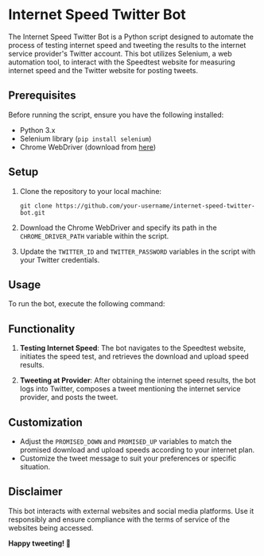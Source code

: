 # Internet Speed Twitter Bot

The Internet Speed Twitter Bot is a Python script designed to automate the process of testing internet speed and tweeting the results to the internet service provider's Twitter account. This bot utilizes Selenium, a web automation tool, to interact with the Speedtest website for measuring internet speed and the Twitter website for posting tweets.

## Prerequisites

Before running the script, ensure you have the following installed:

- Python 3.x
- Selenium library (`pip install selenium`)
- Chrome WebDriver (download from [here](https://sites.google.com/chromium.org/driver/))

## Setup

1. Clone the repository to your local machine:

    ```
    git clone https://github.com/your-username/internet-speed-twitter-bot.git
    ```

3. Download the Chrome WebDriver and specify its path in the `CHROME_DRIVER_PATH` variable within the script.

4. Update the `TWITTER_ID` and `TWITTER_PASSWORD` variables in the script with your Twitter credentials.

## Usage

To run the bot, execute the following command:


## Functionality

1. **Testing Internet Speed**: The bot navigates to the Speedtest website, initiates the speed test, and retrieves the download and upload speed results.

2. **Tweeting at Provider**: After obtaining the internet speed results, the bot logs into Twitter, composes a tweet mentioning the internet service provider, and posts the tweet.

## Customization

- Adjust the `PROMISED_DOWN` and `PROMISED_UP` variables to match the promised download and upload speeds according to your internet plan.
- Customize the tweet message to suit your preferences or specific situation.

## Disclaimer

This bot interacts with external websites and social media platforms. Use it responsibly and ensure compliance with the terms of service of the websites being accessed.

**Happy tweeting! 🚀**
